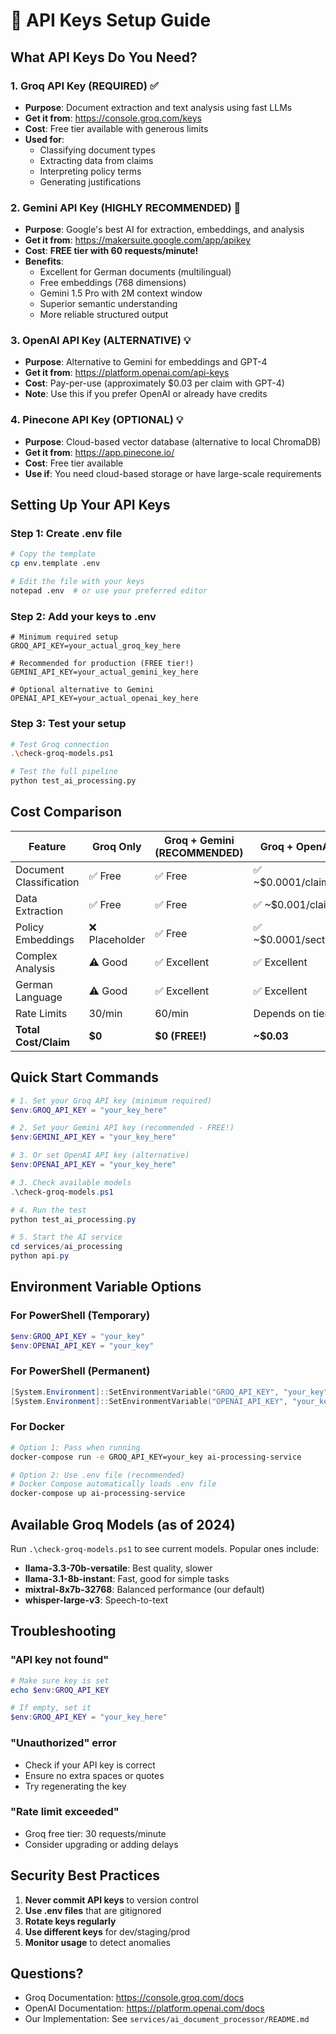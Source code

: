 # 🔑 API Keys Setup Guide

## What API Keys Do You Need?

### 1. **Groq API Key** (REQUIRED) ✅
- **Purpose**: Document extraction and text analysis using fast LLMs
- **Get it from**: https://console.groq.com/keys
- **Cost**: Free tier available with generous limits
- **Used for**:
  - Classifying document types
  - Extracting data from claims
  - Interpreting policy terms
  - Generating justifications

### 2. **Gemini API Key** (HIGHLY RECOMMENDED) 🌟
- **Purpose**: Google's best AI for extraction, embeddings, and analysis
- **Get it from**: https://makersuite.google.com/app/apikey
- **Cost**: **FREE tier with 60 requests/minute!**
- **Benefits**:
  - Excellent for German documents (multilingual)
  - Free embeddings (768 dimensions)
  - Gemini 1.5 Pro with 2M context window
  - Superior semantic understanding
  - More reliable structured output

### 3. **OpenAI API Key** (ALTERNATIVE) 💡
- **Purpose**: Alternative to Gemini for embeddings and GPT-4
- **Get it from**: https://platform.openai.com/api-keys
- **Cost**: Pay-per-use (approximately $0.03 per claim with GPT-4)
- **Note**: Use this if you prefer OpenAI or already have credits

### 4. **Pinecone API Key** (OPTIONAL) 💡
- **Purpose**: Cloud-based vector database (alternative to local ChromaDB)
- **Get it from**: https://app.pinecone.io/
- **Cost**: Free tier available
- **Use if**: You need cloud-based storage or have large-scale requirements

## Setting Up Your API Keys

### Step 1: Create .env file
```bash
# Copy the template
cp env.template .env

# Edit the file with your keys
notepad .env  # or use your preferred editor
```

### Step 2: Add your keys to .env
```env
# Minimum required setup
GROQ_API_KEY=your_actual_groq_key_here

# Recommended for production (FREE tier!)
GEMINI_API_KEY=your_actual_gemini_key_here

# Optional alternative to Gemini
OPENAI_API_KEY=your_actual_openai_key_here
```

### Step 3: Test your setup
```bash
# Test Groq connection
.\check-groq-models.ps1

# Test the full pipeline
python test_ai_processing.py
```

## Cost Comparison

| Feature | Groq Only | Groq + Gemini (RECOMMENDED) | Groq + OpenAI | 
|---------|-----------|----------------------------|---------------|
| Document Classification | ✅ Free | ✅ Free | ✅ ~$0.0001/claim |
| Data Extraction | ✅ Free | ✅ Free | ✅ ~$0.001/claim |
| Policy Embeddings | ❌ Placeholder | ✅ Free | ✅ ~$0.0001/section |
| Complex Analysis | ⚠️ Good | ✅ Excellent | ✅ Excellent |
| German Language | ⚠️ Good | ✅ Excellent | ✅ Excellent |
| Rate Limits | 30/min | 60/min | Depends on tier |
| **Total Cost/Claim** | **$0** | **$0 (FREE!)** | **~$0.03** |

## Quick Start Commands

```powershell
# 1. Set your Groq API key (minimum required)
$env:GROQ_API_KEY = "your_key_here"

# 2. Set your Gemini API key (recommended - FREE!)
$env:GEMINI_API_KEY = "your_key_here"

# 3. Or set OpenAI API key (alternative)
$env:OPENAI_API_KEY = "your_key_here"

# 3. Check available models
.\check-groq-models.ps1

# 4. Run the test
python test_ai_processing.py

# 5. Start the AI service
cd services/ai_processing
python api.py
```

## Environment Variable Options

### For PowerShell (Temporary)
```powershell
$env:GROQ_API_KEY = "your_key"
$env:OPENAI_API_KEY = "your_key"
```

### For PowerShell (Permanent)
```powershell
[System.Environment]::SetEnvironmentVariable("GROQ_API_KEY", "your_key", "User")
[System.Environment]::SetEnvironmentVariable("OPENAI_API_KEY", "your_key", "User")
```

### For Docker
```bash
# Option 1: Pass when running
docker-compose run -e GROQ_API_KEY=your_key ai-processing-service

# Option 2: Use .env file (recommended)
# Docker Compose automatically loads .env file
docker-compose up ai-processing-service
```

## Available Groq Models (as of 2024)

Run `.\check-groq-models.ps1` to see current models. Popular ones include:

- **llama-3.3-70b-versatile**: Best quality, slower
- **llama-3.1-8b-instant**: Fast, good for simple tasks
- **mixtral-8x7b-32768**: Balanced performance (our default)
- **whisper-large-v3**: Speech-to-text

## Troubleshooting

### "API key not found"
```powershell
# Make sure key is set
echo $env:GROQ_API_KEY

# If empty, set it
$env:GROQ_API_KEY = "your_key_here"
```

### "Unauthorized" error
- Check if your API key is correct
- Ensure no extra spaces or quotes
- Try regenerating the key

### "Rate limit exceeded"
- Groq free tier: 30 requests/minute
- Consider upgrading or adding delays

## Security Best Practices

1. **Never commit API keys** to version control
2. **Use .env files** that are gitignored
3. **Rotate keys regularly**
4. **Use different keys** for dev/staging/prod
5. **Monitor usage** to detect anomalies

## Questions?

- Groq Documentation: https://console.groq.com/docs
- OpenAI Documentation: https://platform.openai.com/docs
- Our Implementation: See `services/ai_document_processor/README.md`

